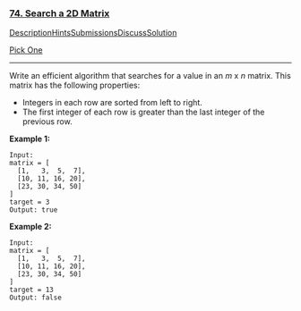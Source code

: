 ### [74. Search a 2D Matrix](https://leetcode.com/problems/search-a-2d-matrix/description/)

[Description](https://leetcode.com/problems/search-a-2d-matrix/description/)[Hints](https://leetcode.com/problems/search-a-2d-matrix/hints/)[Submissions](https://leetcode.com/problems/search-a-2d-matrix/submissions/)[Discuss](https://leetcode.com/problems/search-a-2d-matrix/discuss/)[Solution](https://leetcode.com/problems/search-a-2d-matrix/solution/)

[Pick One](https://leetcode.com/problems/random-one-question/)

------

Write an efficient algorithm that searches for a value in an *m* x *n* matrix. This matrix has the following properties:

- Integers in each row are sorted from left to right.
- The first integer of each row is greater than the last integer of the previous row.

**Example 1:**

```
Input:
matrix = [
  [1,   3,  5,  7],
  [10, 11, 16, 20],
  [23, 30, 34, 50]
]
target = 3
Output: true
```

**Example 2:**

```
Input:
matrix = [
  [1,   3,  5,  7],
  [10, 11, 16, 20],
  [23, 30, 34, 50]
]
target = 13
Output: false
```